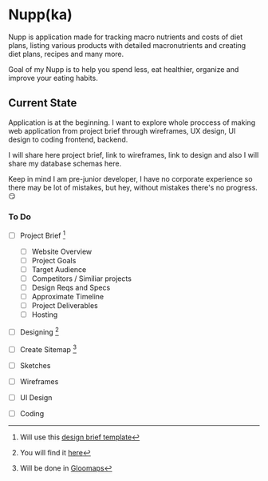 # Nupp(ka)

Nupp is application made for tracking macro nutrients and costs of diet plans, listing various products with detailed macronutrients and creating diet plans, recipes and many more.

Goal of my Nupp is to help you spend less, eat healthier, organize and improve your eating habits.

## Current State

Application is at the beginning. I want to explore whole proccess of making web application from project brief through wireframes, UX design, UI design to coding frontend, backend.

I will share here project brief, link to wireframes, link to design and also I will share my database schemas here.

Keep in mind I am pre-junior developer, I have no corporate experience so there may be lot of mistakes, but hey, without mistakes there's no progress. :smirk:

### To Do

- [ ] Project Brief [^1]
  - [ ]  Website Overview
  - [ ]  Project Goals
  - [ ]  Target Audience
  - [ ]  Competitors / Similiar projects
  - [ ]  Design Reqs and Specs
  - [ ]  Approximate Timeline
  - [ ]  Project Deliverables
  - [ ]  Hosting

- [ ]  Designing [^2]
  - [ ]  Create Sitemap [^3]
  - [ ]  Sketches
  - [ ]  Wireframes 
  - [ ]  UI Design 

- [ ] Coding   

[^1]: Will use this [design brief template](https://elementor.com/blog/wp-content/uploads/sites/9/2020/09/Website-Design-Brief-Template.pdf)
[^2]: You will find it [here](https://www.figma.com/file/iTka7dTUJdWCeK5Ma5bU0u/Nupp-Wireframes)
[^3]: Will be done in [Gloomaps](https://www.gloomaps.com/)
